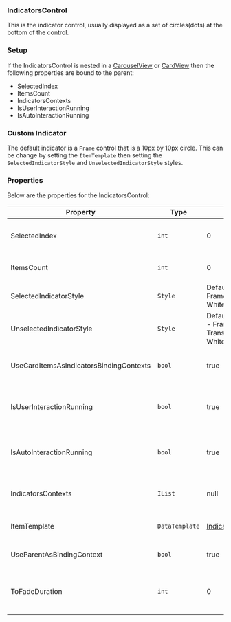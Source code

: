 ### IndicatorsControl

This is the indicator control, usually displayed as a set of circles(dots) at the bottom of the control.

### Setup

If the IndicatorsControl is nested in a [CarouselView](CarouselView.md) or [CardView](CardView.md) then the following properties are bound to the parent:
- SelectedIndex
- ItemsCount
- IndicatorsContexts
- IsUserInteractionRunning
- IsAutoInteractionRunning

### Custom Indicator

The default indicator is a `Frame` control that is a 10px by 10px circle. This can be change by setting the `ItemTemplate` then setting the `SelectedIndicatorStyle` and `UnselectedIndicatorStyle` styles.

### Properties

Below are the properties for the IndicatorsControl:

Property | Type | Default | Description
--- | --- | --- | ---
SelectedIndex | `int` | 0 | The currently selected index this will disaplyed with the `SelectedIndicatorStyle`
ItemsCount | `int` | 0 | The number of items the indicator should display.
SelectedIndicatorStyle | `Style` | DefaultSelectedIndicatorItemStyle - Frame style that sets `Background` to White with .8 Alpha  | The style used when the indicator is selected.
UnselectedIndicatorStyle | `Style` | DefaultUnselectedIndicatorItemStyle - Frame style that sets `Background` to Transparent and `OutlineColor` to White with .8 Alpha | The style used when the indicator is not selected.
UseCardItemsAsIndicatorsBindingContexts | `bool` | true | Sets the indicators `BindingContext` to the `ItemSource` in the parent.
IsUserInteractionRunning | `bool` | true | Is used when `ToFadeDuration` is greater than 0 to show and hide the IndicatorControl.
IsAutoInteractionRunning | `bool` | true | Is used when `ToFadeDuration` is greater than 0 to show and hide the IndicatorControl.
IndicatorsContexts | `IList` | null | Binding contexts for each of the indicators, can be used to bind in the `ItemTemplate`
ItemTemplate | `DataTemplate` | [IndicatorItemView](IndicatorItemView.md) | The data template used for each of the indicators.
UseParentAsBindingContext | `bool` | true | Set the `BindingContext` of this control to the parent.
ToFadeDuration | `int` | 0 | The duration in milliseconds beforethe indicator control will fade out so it is not visible.

